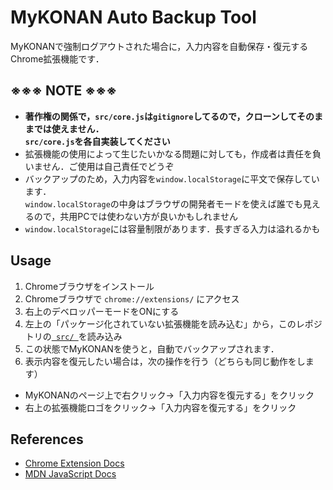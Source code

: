 # MyKONAN Auto Backup Tool

MyKONANで強制ログアウトされた場合に，入力内容を自動保存・復元するChrome拡張機能です．

## ※※※ NOTE ※※※
- **著作権の関係で，`src/core.js`は`gitignore`してるので，クローンしてそのままでは使えません．<br>`src/core.js`を各自実装してください**
- 拡張機能の使用によって生じたいかなる問題に対しても，作成者は責任を負いません．ご使用は自己責任でどうぞ
- バックアップのため，入力内容を`window.localStorage`に平文で保存しています．<br>`window.localStorage`の中身はブラウザの開発者モードを使えば誰でも見えるので，共用PCでは使わない方が良いかもしれません
- `window.localStorage`には容量制限があります．長すぎる入力は溢れるかも

## Usage
1. Chromeブラウザをインストール
1. Chromeブラウザで ```chrome://extensions/``` にアクセス
1. 右上のデベロッパーモードをONにする
1. 左上の「パッケージ化されていない拡張機能を読み込む」から，このレポジトリの[`  src/  `](src/)を読み込み
1. この状態でMyKONANを使うと，自動でバックアップされます．
1. 表示内容を復元したい場合は，次の操作を行う（どちらも同じ動作をします）
  - MyKONANのページ上で右クリック→「入力内容を復元する」をクリック
  - 右上の拡張機能ロゴをクリック→「入力内容を復元する」をクリック


## References
- [Chrome Extension Docs](https://developer.chrome.com/docs/extensions/mv3/)
- [MDN JavaScript Docs](https://developer.mozilla.org/ja/docs/Web/JavaScript)
